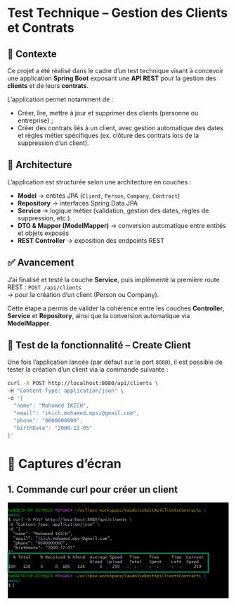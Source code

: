 # Test Technique – Gestion des Clients et Contrats

## 📘 Contexte
Ce projet a été réalisé dans le cadre d’un test technique visant à concevoir une application **Spring Boot** exposant une **API REST** pour la gestion des **clients** et de leurs **contrats**.

L’application permet notamment de :
- Créer, lire, mettre à jour et supprimer des clients (personne ou entreprise) ;
- Créer des contrats liés à un client, avec gestion automatique des dates et règles métier spécifiques (ex. clôture des contrats lors de la suppression d’un client).

## 🧩 Architecture
L’application est structurée selon une architecture en couches :
- **Model** → entités JPA (`Client`, `Person`, `Company`, `Contract`)  
- **Repository** → interfaces Spring Data JPA  
- **Service** → logique métier (validation, gestion des dates, règles de suppression, etc.)  
- **DTO & Mapper (ModelMapper)** → conversion automatique entre entités et objets exposés  
- **REST Controller** → exposition des endpoints REST

## ✅ Avancement
J’ai finalisé et testé la couche **Service**, puis implémenté la première route REST :
`POST /api/clients`  
→ pour la création d’un client (Person ou Company).

Cette étape a permis de valider la cohérence entre les couches **Controller**, **Service** et **Repository**, ainsi que la conversion automatique via **ModelMapper**.

## 🧪 Test de la fonctionnalité – Create Client

Une fois l’application lancée (par défaut sur le port `8080`), il est possible de tester la création d’un client via la commande suivante :

```bash
curl -X POST http://localhost:8080/api/clients \
-H "Content-Type: application/json" \
-d '{
  "name": "Mohamed IKICH",
  "email": "ikich.mohamed.mpsi@gmail.com",
  "phone": "0600000000",
  "birthDate": "2000-12-05"
}'
```


# 📸 Captures d’écran

## 1. Commande curl pour créer un client
![curl command result](./screenshots/CurlPostCreateClient.png)
